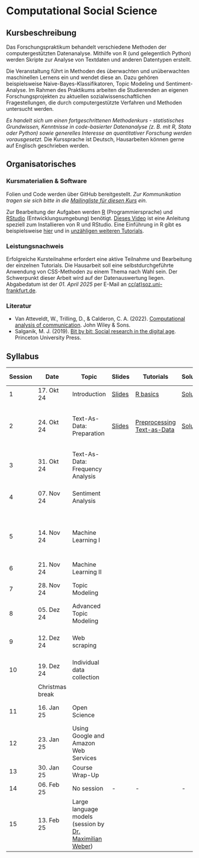 # Computational Social Science

## Kursbeschreibung

Das Forschungspraktikum behandelt verschiedene Methoden der computergestützten Datenanalyse. Mithilfe von R (und gelegentlich Python) werden Skripte zur Analyse von Textdaten und anderen Datentypen erstellt.

Die Veranstaltung führt in Methoden des überwachten und unüberwachten maschinellen Lernens ein und wendet diese an. Dazu gehören beispielsweise Naive-Bayes-Klassifikatoren, Topic Modeling und Sentiment-Analyse. Im Rahmen des Praktikums arbeiten die Studierenden an eigenen Forschungsprojekten zu aktuellen sozialwissenschaftlichen Fragestellungen, die durch computergestützte Verfahren und Methoden untersucht werden.

*Es handelt sich um einen fortgeschrittenen Methodenkurs - statistisches Grundwissen, Kenntnisse in code-basierter Datenanalyse (z. B. mit R, Stata oder Python) sowie generelles Interesse an quantitativer Forschung werden vorausgesetzt.* Die Kurssprache ist Deutsch, Hausarbeiten können gerne auf Englisch geschrieben werden.


## Organisatorisches

### Kursmaterialien & Software

Folien und Code werden über GitHub bereitgestellt. *Zur Kommunikation tragen sie sich bitte in die [Mailingliste für diesen Kurs](https://dlist.server.uni-frankfurt.de/mailman/listinfo/Czymara-fopra) ein.*

Zur Bearbeitung der Aufgaben werden [R](https://cloud.r-project.org/) (Programmiersprache) und [RStudio](https://www.rstudio.com/products/rstudio/download/) (Entwicklungsumgebung) benötigt. [Dieses Video](https://www.youtube.com/watch?v=lVKMsaWju8w) ist eine Anleitung speziell zum Installieren von R und RStudio. Eine Einführung in R gibt es beispielsweise [hier](https://www.cspoerlein.com/files/rtutorial#prerequisites) und in [unzähligen weiteren Tutorials](https://www.google.com/search?q=r+introduction).

### Leistungsnachweis

Erfolgreiche Kursteilnahme erfordert eine aktive Teilnahme und Bearbeitung der einzelnen Tutorials. Die Hausarbeit soll eine selbstdurchgeführte Anwendung von CSS-Methoden zu einem Thema nach Wahl sein. Der Schwerpunkt dieser Arbeit wird auf der Datenauswertung liegen. Abgabedatum ist der _01. April 2025_ per E-Mail an [cc(at)soz.uni-frankfurt.de](mailto:cc@soz.uni-frankfurt.de).

### Literatur

- Van Atteveldt, W., Trilling, D., & Calderon, C. A. (2022). [Computational analysis of communication](https://cssbook.net/). John Wiley & Sons.
- Salganik, M. J. (2019). [Bit by bit: Social research in the digital age](https://www.bitbybitbook.com/). Princeton University Press.

## Syllabus

| Session | Date        | Topic                                 | Slides | Tutorials | Solutions | Key packages | Further reading |
|---------|-------------|---------------------------------------|--------|-----------|-----------|--------------|-----------------|
| 1       | 17. Okt 24  | Introduction                          | [Slides](https://czymara.github.io/CSS_WS24/slides/FoPra_CSS_slides_01.html) | [R basics](https://htmlpreview.github.io/?https://github.com/czymara/CSS_WS24/blob/main/tutorials/FoPra_CSS_tutorial_01.html) | [Solution](https://htmlpreview.github.io/?https://github.com/czymara/CSS_WS24/blob/main/tutorials/FoPra_CSS_tutorial_01_solution.html)         | -            | -               |
| 2       | 24. Okt 24  | Text-As-Data: Preparation             | [Slides](https://czymara.github.io/CSS_WS24/slides/FoPra_CSS_slides_02.html) | [Preprocessing Text-as-Data](https://htmlpreview.github.io/?https://github.com/czymara/CSS_WS24/blob/main/tutorials/FoPra_CSS_tutorial_02.html) | [Solution](https://htmlpreview.github.io/?https://github.com/czymara/CSS_WS24/blob/main/tutorials/FoPra_CSS_tutorial_02_solution.html) | [quanteda](https://quanteda.io/st) | [Van Atteveldt et al. (2022): Chapter 10](https://cssbook.net/content/chapter10.html) |
| 3       | 31. Okt 24  | Text-As-Data: Frequency Analysis      |        |           |           |              |                  |
| 4       | 07. Nov 24  | Sentiment Analysis                    |        |           |           | [tidytext](https://juliasilge.github.io/tidytext/) | [van Atteveldt et al. (2021)](https://www.tandfonline.com/doi/full/10.1080/19312458.2020.1869198) |
| 5       | 14. Nov 24  | Machine Learning I                    |        |           |           | [quanteda.textmodels](https://cran.r-project.org/web/packages/quanteda.textmodels/quanteda.textmodels.pdf) | [Van Atteveldt et al. (2022): Chapter 11](https://cssbook.net/content/chapter11.html) |
| 6       | 21. Nov 24  | Machine Learning II                   |        |           |           |              |                  |
| 7       | 28. Nov 24  | Topic Modeling                        |        |           |           | [stm](https://www.structuraltopicmodel.com/) | [Roberts et al. (2014)](https://onlinelibrary.wiley.com/doi/abs/10.1111/ajps.12103) |
| 8       | 05. Dez 24  | Advanced Topic Modeling               |        |           |           | [keyatm](https://keyatm.github.io/keyATM/index.html) | [Eshima et al. (2023)](https://onlinelibrary.wiley.com/doi/full/10.1111/ajps.12779) |
| 9       | 12. Dez 24  | Web scraping                          |        |           |           | [rvest](https://rvest.tidyverse.org/) | [Tjaden 2023](https://journals.sagepub.com/doi/10.1177/01979183231208428) & [Freelon 2018](https://www.tandfonline.com/doi/full/10.1080/10584609.2018.1477506) |
| 10      | 19. Dez 24  | Individual data collection            |        |           |           | [LexisNexisTools](https://cran.r-project.org/web/packages/LexisNexisTools/LexisNexisTools.pdf) | -               |
|         | Christmas break                                     |        |           |           |              |                 |
| 11      | 16. Jan 25  | Open Science                          |        |           |           | [GitHub](https://github.com/join) | [Trisovic et al. (2022)](https://www.nature.com/articles/s41597-022-01143-6) |
| 12      | 23. Jan 25  | Using Google and Amazon Web Services  |        |           |           | [askgpt](https://www.johannesbgruber.eu/post/2023-04-02-introducing-askgpt-a-chat-interface-that-helps-you-to-learn-r/) | [Gilardi et al. 2023](https://www.pnas.org/doi/10.1073/pnas.2305016120) |
| 13      | 30. Jan 25  | Course Wrap-Up                        |        |           |           |              |                 |
| 14      | 06. Feb 25  | No session                            | -      | -         | -         | -            | -               |
| 15      | 13. Feb 25  | Large language models (session by [Dr. Maximilian Weber](https://www.max-weber.info/))  | |             |           |              |                 |

